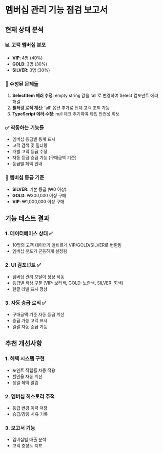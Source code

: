 # 멤버십 관리 기능 점검 보고서

## 현재 상태 분석

### 📊 고객 멤버십 분포
- **VIP**: 4명 (40%)
- **GOLD**: 3명 (30%) 
- **SILVER**: 3명 (30%)

### 🔧 수정된 문제들
1. **SelectItem 에러 수정**: empty string 값을 'all'로 변경하여 Select 컴포넌트 에러 해결
2. **필터링 로직 개선**: 'all' 옵션 추가로 전체 고객 조회 가능
3. **TypeScript 에러 수정**: null 체크 추가하여 타입 안전성 확보

### ✅ 작동하는 기능들
- 멤버십 등급별 통계 표시
- 고객 검색 및 필터링
- 개별 고객 등급 수정
- 자동 등급 승급 기능 (구매금액 기준)
- 등급별 혜택 안내

### 🎯 멤버십 등급 기준
- **SILVER**: 기본 등급 (₩0 이상)
- **GOLD**: ₩300,000 이상 구매
- **VIP**: ₩1,000,000 이상 구매

## 기능 테스트 결과

### 1. 데이터베이스 상태 ✅
- 10명의 고객 데이터가 올바르게 VIP/GOLD/SILVER로 변환됨
- 멤버십 분포가 균등하게 설정됨

### 2. UI 컴포넌트 ✅
- 멤버십 관리 모달이 정상 작동
- 등급별 색상 구분 (VIP: 보라색, GOLD: 노란색, SILVER: 회색)
- 한글 라벨 표시 정상

### 3. 자동 승급 로직 ✅
- 구매금액 기준 자동 등급 계산
- 승급 가능 고객 표시
- 일괄 자동 승급 기능

## 추천 개선사항

### 1. 혜택 시스템 구현
- 포인트 적립률 차등 적용
- 할인율 자동 계산
- 생일 혜택 알림

### 2. 멤버십 히스토리 추적
- 등급 변경 이력 저장
- 승급/강등 사유 기록

### 3. 보고서 기능
- 멤버십별 매출 분석
- 고객 충성도 지표